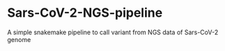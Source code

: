 # Sars-CoV-2-NGS-pipeline
A simple snakemake pipeline to call variant from NGS data of Sars-CoV-2 genome 

